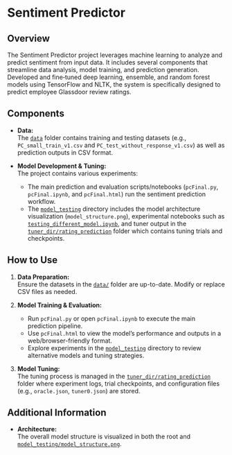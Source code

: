 # Sentiment Predictor

## Overview

The Sentiment Predictor project leverages machine learning to analyze and predict sentiment from input data. It includes several components that streamline data analysis, model training, and prediction generation. Developed and fine‑tuned deep learning, ensemble, and random forest models using TensorFlow and NLTK, the system is specifically designed to predict employee Glassdoor review ratings.

## Components

- **Data:**  
  The [`data`](data/) folder contains training and testing datasets (e.g., `PC_small_train_v1.csv` and `PC_test_without_response_v1.csv`) as well as prediction outputs in CSV format.

- **Model Development & Tuning:**  
  The project contains various experiments:
  - The main prediction and evaluation scripts/notebooks (`pcFinal.py`, `pcFinal.ipynb`, and `pcFinal.html`) run the sentiment prediction workflow.
  - The [`model_testing`](model_testing/) directory includes the model architecture visualization (`model_structure.png`), experimental notebooks such as [`testing_different_model.ipynb`](model_testing/testing_different_model.ipynb), and tuner output in the [`tuner_dir/rating_prediction`](model_testing/tuner_dir/rating_prediction/) folder which contains tuning trials and checkpoints.

## How to Use

1. **Data Preparation:**  
   Ensure the datasets in the [`data/`](data/) folder are up-to-date. Modify or replace CSV files as needed.

2. **Model Training & Evaluation:**

   - Run `pcFinal.py` or open `pcFinal.ipynb` to execute the main prediction pipeline.
   - Use `pcFinal.html` to view the model’s performance and outputs in a web/browser-friendly format.
   - Explore experiments in the [`model_testing`](model_testing/) directory to review alternative models and tuning strategies.

3. **Model Tuning:**  
   The tuning process is managed in the [`tuner_dir/rating_prediction`](model_testing/tuner_dir/rating_prediction/) folder where experiment logs, trial checkpoints, and configuration files (e.g., `oracle.json`, `tuner0.json`) are stored.

## Additional Information

- **Architecture:**  
  The overall model structure is visualized in both the root and [`model_testing/model_structure.png`](model_testing/model_structure.png).
